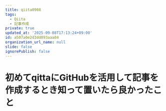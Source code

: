 ```yaml
---
title: qiita0908
tags:
  - Qiita
  - 記事作成
private: true
updated_at: '2025-09-08T17:13:24+09:00'
id: a507a0e2d3dd093aaa04
organization_url_name: null
slide: false
ignorePublish: false
---
```

# 初めてqittaにGitHubを活用して記事を作成するとき知って置いたら良かったこと
